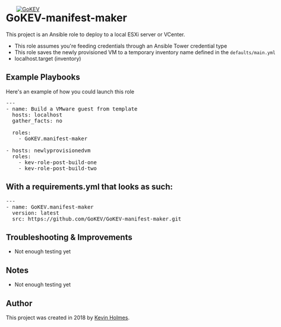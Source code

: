 [![GoKEV](http://GoKEV.com/GoKEV200.png)](http://GoKEV.com/)

<div style="position: absolute; top: 40px; left: 200px;">

# GoKEV-manifest-maker

This project is an Ansible role to deploy to a local ESXi server or VCenter.
  - This role assumes you're feeding credentials through an Ansible Tower credential type
  - This role saves the newly provisioned VM to a temporary inventory name defined in the `defaults/main.yml`
  - localhost.target (inventory)


## Example Playbooks
Here's an example of how you could launch this role


<pre>---
- name: Build a VMware guest from template
  hosts: localhost
  gather_facts: no

  roles:
    - GoKEV.manifest-maker

- hosts: newlyprovisionedvm
  roles:
    - kev-role-post-build-one
    - kev-role-post-build-two
</pre>

## With a requirements.yml that looks as such:

<pre>
---
- name: GoKEV.manifest-maker
  version: latest
  src: https://github.com/GoKEV/GoKEV-manifest-maker.git
</pre>

## Troubleshooting & Improvements

- Not enough testing yet

## Notes

  - Not enough testing yet

## Author

This project was created in 2018 by [Kevin Holmes](http://GoKEV.com/).


